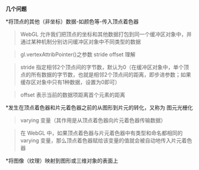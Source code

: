 **几个问题**

*将顶点的其他（非坐标）数据-如颜色等-传入顶点着色器

>WebGL 允许我们把顶点的坐标和其他数据打包到同一个缓冲区对象中，并通过某种机制分别访问缓冲区对象中不同类型的数据

>gl.vertexAttribPointer()之参数 stride offset 理解

> stride 指定相邻2个顶点间的字节数，默认为0（在缓冲区对象中，单个顶点的所有数据的字节数，也就是相邻2个顶点间的距离，即步进参数；如果缓存区对象中只有1种数据，设置为0即可）

> offset 表示当前的数据项距离首个元素的距离

*发生在顶点着色器和片元着色器之前的从图形到片元的转化，又称为 图元光栅化

>varying 变量（其作用是从顶点着色器向片元着色器传输数据）

>在 WebGL 中，如果顶点着色器与片元着色器中有类型和命名都相同的 varying 变量，那么顶点着色器赋给该变量的值就会被自动地传入片元着色器

*将图像（纹理）映射到图形或三维对象的表面上
